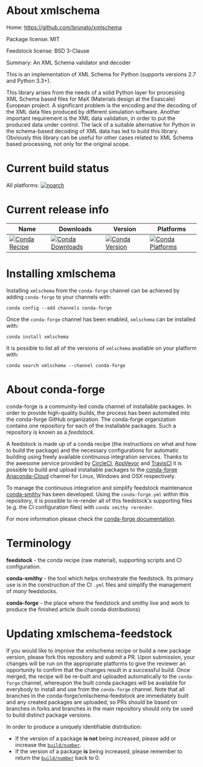 About xmlschema
===============

Home: https://github.com/brunato/xmlschema

Package license: MIT

Feedstock license: BSD 3-Clause

Summary: An XML Schema validator and decoder

This is an implementation of XML Schema for Python (supports versions 2.7
and Python 3.3+).

This library arises from the needs of a solid Python layer for processing
XML Schema based files for MaX (Materials design at the Exascale) European
project. A significant problem is the encoding and the decoding of the XML
data files produced by different simulation software. Another important
requirement is the XML data validation, in order to put the produced data
under control. The lack of a suitable alternative for Python in the
schema-based decoding of XML data has led to build this library. Obviously
this library can be useful for other cases related to XML Schema based
processing, not only for the original scope.


Current build status
====================

All platforms:
[![noarch](https://img.shields.io/circleci/project/github/conda-forge/xmlschema-feedstock/master.svg?label=noarch)](https://circleci.com/gh/conda-forge/xmlschema-feedstock)

Current release info
====================

| Name | Downloads | Version | Platforms |
| --- | --- | --- | --- |
| [![Conda Recipe](https://img.shields.io/badge/recipe-xmlschema-green.svg)](https://anaconda.org/conda-forge/xmlschema) | [![Conda Downloads](https://img.shields.io/conda/dn/conda-forge/xmlschema.svg)](https://anaconda.org/conda-forge/xmlschema) | [![Conda Version](https://img.shields.io/conda/vn/conda-forge/xmlschema.svg)](https://anaconda.org/conda-forge/xmlschema) | [![Conda Platforms](https://img.shields.io/conda/pn/conda-forge/xmlschema.svg)](https://anaconda.org/conda-forge/xmlschema) |

Installing xmlschema
====================

Installing `xmlschema` from the `conda-forge` channel can be achieved by adding `conda-forge` to your channels with:

```
conda config --add channels conda-forge
```

Once the `conda-forge` channel has been enabled, `xmlschema` can be installed with:

```
conda install xmlschema
```

It is possible to list all of the versions of `xmlschema` available on your platform with:

```
conda search xmlschema --channel conda-forge
```


About conda-forge
=================

conda-forge is a community-led conda channel of installable packages.
In order to provide high-quality builds, the process has been automated into the
conda-forge GitHub organization. The conda-forge organization contains one repository
for each of the installable packages. Such a repository is known as a *feedstock*.

A feedstock is made up of a conda recipe (the instructions on what and how to build
the package) and the necessary configurations for automatic building using freely
available continuous integration services. Thanks to the awesome service provided by
[CircleCI](https://circleci.com/), [AppVeyor](https://www.appveyor.com/)
and [TravisCI](https://travis-ci.org/) it is possible to build and upload installable
packages to the [conda-forge](https://anaconda.org/conda-forge)
[Anaconda-Cloud](https://anaconda.org/) channel for Linux, Windows and OSX respectively.

To manage the continuous integration and simplify feedstock maintenance
[conda-smithy](https://github.com/conda-forge/conda-smithy) has been developed.
Using the ``conda-forge.yml`` within this repository, it is possible to re-render all of
this feedstock's supporting files (e.g. the CI configuration files) with ``conda smithy rerender``.

For more information please check the [conda-forge documentation](https://conda-forge.org/docs/).

Terminology
===========

**feedstock** - the conda recipe (raw material), supporting scripts and CI configuration.

**conda-smithy** - the tool which helps orchestrate the feedstock.
                   Its primary use is in the construction of the CI ``.yml`` files
                   and simplify the management of *many* feedstocks.

**conda-forge** - the place where the feedstock and smithy live and work to
                  produce the finished article (built conda distributions)


Updating xmlschema-feedstock
============================

If you would like to improve the xmlschema recipe or build a new
package version, please fork this repository and submit a PR. Upon submission,
your changes will be run on the appropriate platforms to give the reviewer an
opportunity to confirm that the changes result in a successful build. Once
merged, the recipe will be re-built and uploaded automatically to the
`conda-forge` channel, whereupon the built conda packages will be available for
everybody to install and use from the `conda-forge` channel.
Note that all branches in the conda-forge/xmlschema-feedstock are
immediately built and any created packages are uploaded, so PRs should be based
on branches in forks and branches in the main repository should only be used to
build distinct package versions.

In order to produce a uniquely identifiable distribution:
 * If the version of a package **is not** being increased, please add or increase
   the [``build/number``](https://conda.io/docs/user-guide/tasks/build-packages/define-metadata.html#build-number-and-string).
 * If the version of a package **is** being increased, please remember to return
   the [``build/number``](https://conda.io/docs/user-guide/tasks/build-packages/define-metadata.html#build-number-and-string)
   back to 0.
